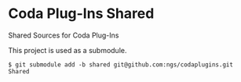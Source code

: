 Coda Plug-Ins Shared
=======================

Shared Sources for Coda Plug-Ins

This project is used as a submodule.

    $ git submodule add -b shared git@github.com:ngs/codaplugins.git Shared